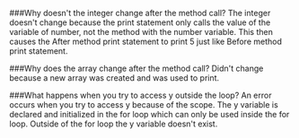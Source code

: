 ###Why doesn't the integer change after the method call?
The integer doesn't change because the print statement only calls the value of the variable of number, not the method with the number variable. This then causes the After method print statement to print 5 just like Before method print statement.

###Why does the array change after the method call?
Didn't change because a new array was created and was used to print.

###What happens when you try to access y outside the loop?
An error occurs when you try to access y because of the scope. The y variable is declared and initialized in the for loop which can only be used inside the for loop. Outside of the for loop the y variable doesn't exist.

